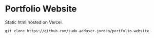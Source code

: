 # Portfolio Website

Static html hosted on Vercel.

```
git clone https://github.com/sudo-adduser-jordan/portfolio-website
```
